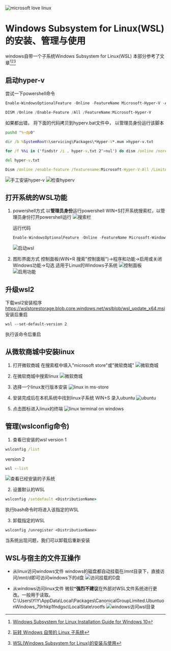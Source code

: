 ![microsoft love linux](windows-subsystem-linux.img/microsoft-love-linux.png)

Windows Subsystem for Linux(WSL)的安装、管理与使用
============================
windows自带一个子系统Windows Subsystem for Linux(WSL)
本部分参考了文章[^1][^2][^3]

## 启动hyper-v ##
尝试一下powershell命令
```powershell
Enable-WindowsOptionalFeature -Online -FeatureName Microsoft-Hyper-V -All

DISM /Online /Enable-Feature /All /FeatureName:Microsoft-Hyper-V
```
如果都出错，
将下面的代码拷贝到hyperv.bat文件中，
以管理员身份运行该脚本
```cmd
pushd "%~dp0"

dir /b %SystemRoot%\servicing\Packages\*Hyper-V*.mum >hyper-v.txt

for /f %%i in ('findstr /i . hyper-v.txt 2^>nul') do dism /online /norestart /add-package:"%SystemRoot%\servicing\Packages\%%i"

del hyper-v.txt

Dism /online /enable-feature /featurename:Microsoft-Hyper-V-All /LimitAccess /ALL
```
![手工安装hyper-v](windows-subsystem-linux.img/install%20hyper-v%20manual.png)
![检查hyperv](windows-subsystem-linux.img/check-hyper-v.png)



## 打开系统的WSL功能 ##
1. powershell方式
  以**管理员身份**运行powershell
	WIN+S打开系统搜索栏，以管理员身份打开powershell运行
	![搜索栏](windows-subsystem-linux.img/open%20pownershell%20by%20admin.png)
  
	运行代码
	```powershell
   Enable-WindowsOptionalFeature -Online -FeatureName Microsoft-Windows-Subsystem-Linux
	 ```
	![启动wsl](windows-subsystem-linux.img/enable%20wsl.png)
2. 图形界面方式
  控制面板(WIN+R 搜索"控制面板")->程序和功能->启用或关闭Windows功能->勾选 适用于Linux的Windows子系统
  ![控制面板](windows-subsystem-linux.img/windows%20control%20panel.png)
  ![启用功能](windows-subsystem-linux.img/windows%20enable%20features.png)
	 
## 升级wsl2 ##
下载wsl2安装程序
https://wslstorestorage.blob.core.windows.net/wslblob/wsl_update_x64.msi
安装后重启

```
wsl --set-default-version 2
```
执行该命令后重启

## 从微软商城中安装linux ##
1. 打开微软商城
  在搜索框中填入"microsoft store"或"微软商城"
  ![微软商城](windows-subsystem-linux.img/open%20microsoft%20store.png)

2. 在微软商城中搜索linux
![微软商城](windows-subsystem-linux.img/microsoft-store.png)
3. 选择一个linux发行版本安装
![linux in ms-store](windows-subsystem-linux.img/linux-in-microsoft-store.png)
4. 安装完成后在本机系统中找到linux子系统
   WIN+S 录入ubuntu
	 ![ubuntu](windows-subsystem-linux.img/unbuntu%20on%20windows.png)
5. 点击图标进入linux的终端
![linux terminal on windows](windows-subsystem-linux.img/win-terminal-ubuntu.png)


## 管理(wslconfig命令) ##
1. 查看已安装的wsl
version 1
```cmd
wslconfig /list
```
version 2
```cmd
wsl --list
```
![查看已经安装的子系统](windows-subsystem-linux.img/wslconfig-list.png)

2. 设置默认的WSL
```cmd
wslconfig /setdefault <DistributionName>
```
执行bash命令时将进入该指定的WSL

3. 卸载指定的WSL
```
wslconfig /unregister <DistributionName>
```
当系统出现问题，我们可以卸载后重新安装

## WSL与宿主的文件互操作 ##
+ 从linux访问windows文件
windows的磁盘都自动挂载在/mnt目录下，直接访问/mnt/d即可访问windows下的d盘
![访问挂载的D盘](windows-subsystem-linux.img/linux%20visit%20windows.png)

+ 从windows访问linux文件
微软***强烈不建议**在外部对WSL文件系统进行更改。一般用于读取。
C:\Users\YIY\AppData\Local\Packages\CanonicalGroupLimited.UbuntuonWindows_79rhkp1fndgsc\LocalState\rootfs
![windows访问wsl目录](windows-subsystem-linux.img/windows%20visit%20linux.png)

[^1]: [Windows Subsystem for Linux Installation Guide for Windows 10](https://docs.microsoft.com/en-us/windows/wsl/install-win10)
[^2]: [玩转 Windows 自带的 Linux 子系统](https://zhuanlan.zhihu.com/p/258563812)
[^3]: [WSL(Windows Subsystem for Linux)的安装与使用](https://www.cnblogs.com/JettTang/p/8186315.html)